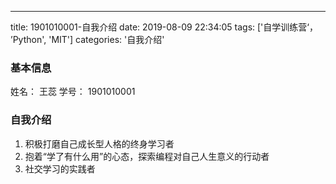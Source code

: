 ---
title: 1901010001-自我介绍
date: 2019-08-09 22:34:05
tags: ['自学训练营‘， ’Python', 'MIT']
categories: '自我介绍'

### 基本信息

姓名： 王蕊
学号： 1901010001

### 自我介绍
1. 积极打磨自己成长型人格的终身学习者
2. 抱着“学了有什么用”的心态，探索编程对自己人生意义的行动者
3. 社交学习的实践者


